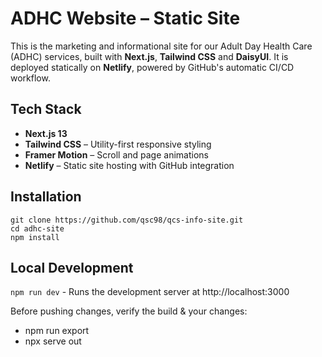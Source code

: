 # ADHC Website – Static Site

This is the marketing and informational site for our Adult Day Health Care (ADHC) services, built with **Next.js**, **Tailwind CSS** and **DaisyUI**. It is deployed statically on **Netlify**, powered by GitHub's automatic CI/CD workflow.

## Tech Stack

- **Next.js 13**
- **Tailwind CSS** – Utility-first responsive styling
- **Framer Motion** – Scroll and page animations
- **Netlify** – Static site hosting with GitHub integration

## Installation

```
git clone https://github.com/qsc98/qcs-info-site.git
cd adhc-site
npm install
```

## Local Development

`npm run dev` - Runs the development server at http://localhost:3000

Before pushing changes, verify the build & your changes:

- npm run export
- npx serve out
